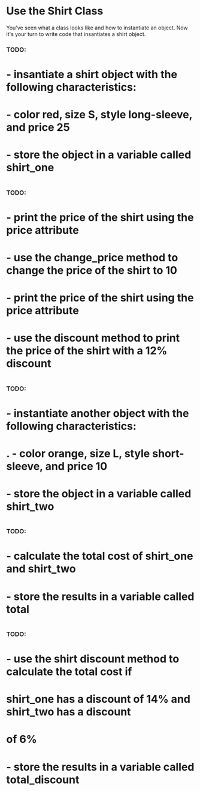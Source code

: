 
# Use the Shirt Class

You've seen what a class looks like and how to instantiate an object. Now it's your turn to write code that insantiates a shirt object.

### TODO:
#    - insantiate a shirt object with the following characteristics:
#        - color red, size S, style long-sleeve, and price 25
#    - store the object in a variable called shirt_one
#
#
###


### TODO:
#     - print the price of the shirt using the price attribute
#     - use the change_price method to change the price of the shirt to 10
#     - print the price of the shirt using the price attribute
#     - use the discount method to print the price of the shirt with a 12% discount
#
###


### TODO:
#
#    - instantiate another object with the following characteristics:
# .       - color orange, size L, style short-sleeve, and price 10
#    - store the object in a variable called shirt_two
#
###

### TODO:
#
#    - calculate the total cost of shirt_one and shirt_two
#    - store the results in a variable called total
#    
###

### TODO:
#
#    - use the shirt discount method to calculate the total cost if
#       shirt_one has a discount of 14% and shirt_two has a discount
#       of 6%
#    - store the results in a variable called total_discount
###
